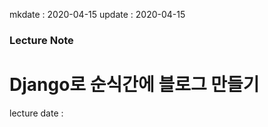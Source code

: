 mkdate : 2020-04-15
update : 2020-04-15

### Lecture Note

# Django로 순식간에 블로그 만들기

lecture date : 

### 